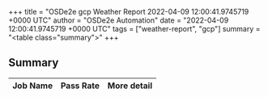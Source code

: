 +++
title = "OSDe2e gcp Weather Report 2022-04-09 12:00:41.9745719 +0000 UTC"
author = "OSDe2e Automation"
date = "2022-04-09 12:00:41.9745719 +0000 UTC"
tags = ["weather-report", "gcp"]
summary = "<table class=\"summary\"></table>"
+++
## Summary

| Job Name | Pass Rate | More detail |
|----------|-----------|-------------|




